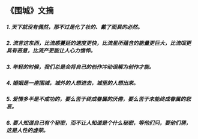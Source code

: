 ## 《围城》文摘

##### 1. 天下就没有偶然，那不过是化了妆的、戴了面具的必然。
##### 2. 流言这东西，比流感蔓延的速度更快，比流星所蕴含的能量更巨大，比流氓更具有恶意，比流产更能让人心力憔悴。
##### 3. 年轻的时候，我们总是会将自己的创作冲动误解为创作才能。
##### 4. 婚姻是一座围城，城外的人想进去，城里的人想出来。
##### 5. 爱情多半是不成功的，要么苦于终成眷属的厌倦，要么苦于未能终成眷属的悲哀。
##### 6. 要人知道自己有个秘密，而不让人知道是个什么秘密，等他们问，要他们猜，这是人性的虚荣。
